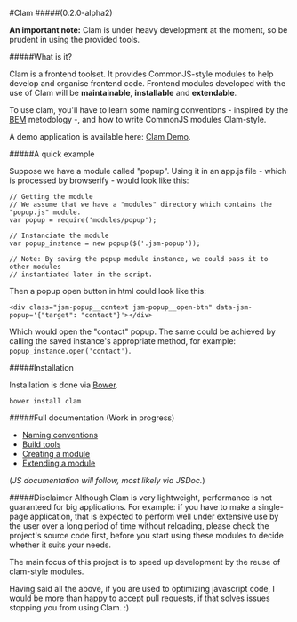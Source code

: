 #Clam
#####(0.2.0-alpha2)

**An important note:** Clam is under heavy development at the moment, so be
prudent in using the provided tools.

#####What is it?

Clam is a frontend toolset. It provides CommonJS-style modules to help develop
and organise frontend code. Frontend modules developed with the use of Clam will
be **maintainable**, **installable** and **extendable**.

To use clam, you'll have to learn some naming conventions - inspired by the
[BEM](http://bem.info/) metodology -, and how to write CommonJS modules
Clam-style.

A demo application is available here:
[Clam Demo](https://github.com/ZeeCoder/clam-demo).

#####A quick example

Suppose we have a module called "popup". Using it in an app.js file - which is
processed by browserify - would look like this:

    // Getting the module
    // We assume that we have a "modules" directory which contains the "popup.js" module.
    var popup = require('modules/popup');

    // Instanciate the module
    var popup_instance = new popup($('.jsm-popup'));

    // Note: By saving the popup module instance, we could pass it to other modules
    // instantiated later in the script.

Then a popup open button in html could look like this:

    <div class="jsm-popup__context jsm-popup__open-btn" data-jsm-popup='{"target": "contact"}'></div>

Which would open the "contact" popup. The same could be achieved by calling the
saved instance's appropriate method, for example:
`popup_instance.open('contact')`.

#####Installation

Installation is done via [Bower](http://bower.io/).

    bower install clam

#####Full documentation (Work in progress)

- [Naming conventions](docs/naming_conventions.md)
- [Build tools](docs/build_tools.md)
- [Creating a module](docs/creating_a_module.md)
- [Extending a module](docs/extending_a_module.md)

(*JS documentation will follow, most likely via JSDoc.*)

#####Disclaimer
Although Clam is very lightweight, performance is not guaranteed for big
applications.
For example: if you have to make a single-page application, that is expected to
perform well under extensive use by the user over a long period of time without
reloading, please check the project's source code first, before you start using
these modules to decide whether it suits your needs.

The main focus of this project is to speed up development by the reuse of
clam-style modules.

Having said all the above, if you are used to optimizing javascript code, I
would be more than happy to accept pull requests, if that solves issues stopping
you from using Clam. :)

